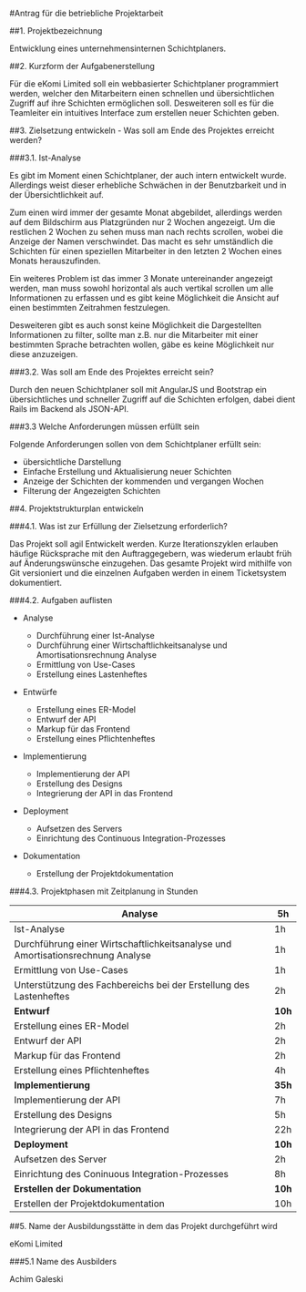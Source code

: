 #Antrag für die betriebliche Projektarbeit

##1. Projektbezeichnung

Entwicklung eines unternehmensinternen Schichtplaners.

##2. Kurzform der Aufgabenerstellung

Für die eKomi Limited soll ein webbasierter Schichtplaner programmiert werden, 
welcher den Mitarbeitern einen schnellen und übersichtlichen Zugriff
auf ihre Schichten ermöglichen soll. Desweiteren soll es für die Teamleiter ein
intuitives Interface zum erstellen neuer Schichten geben.

##3. Zielsetzung entwickeln - Was soll am Ende des Projektes erreicht werden?

###3.1. Ist-Analyse

Es gibt im Moment einen Schichtplaner, der auch intern entwickelt wurde.
Allerdings weist dieser erhebliche Schwächen in der Benutzbarkeit und in der 
Übersichtlichkeit auf. 

Zum einen wird immer der gesamte Monat abgebildet, allerdings werden auf dem 
Bildschirm aus Platzgründen nur 2 Wochen angezeigt. Um die restlichen 2 Wochen zu 
sehen muss man nach rechts scrollen, wobei die Anzeige der Namen verschwindet.
Das macht es sehr umständlich die Schichten für einen speziellen Mitarbeiter in 
den letzten 2 Wochen eines Monats herauszufinden.

Ein weiteres Problem ist das immer 3 Monate untereinander angezeigt werden, man 
muss sowohl horizontal als auch vertikal scrollen um alle Informationen 
zu erfassen und es gibt keine Möglichkeit die Ansicht auf einen bestimmten 
Zeitrahmen festzulegen.

Desweiteren gibt es auch sonst keine Möglichkeit die Dargestellten Informationen
zu filter, sollte man z.B. nur die Mitarbeiter mit einer bestimmten Sprache betrachten
wollen, gäbe es keine Möglichkeit nur diese anzuzeigen.

###3.2. Was soll am Ende des Projektes erreicht sein?

Durch den neuen Schichtplaner soll mit AngularJS und Bootstrap ein übersichtliches und 
schneller Zugriff auf die Schichten erfolgen, dabei dient Rails im Backend als JSON-API.

###3.3 Welche Anforderungen müssen erfüllt sein

Folgende Anforderungen sollen von dem Schichtplaner erfüllt sein:

- übersichtliche Darstellung
- Einfache Erstellung und Aktualisierung neuer Schichten
- Anzeige der Schichten der kommenden und vergangen Wochen
- Filterung der Angezeigten Schichten

##4. Projektstrukturplan entwickeln

###4.1. Was ist zur Erfüllung der Zielsetzung erforderlich?

Das Projekt soll agil Entwickelt werden. Kurze Iterationszyklen erlauben häufige Rücksprache mit den Auftraggegebern, was wiederum erlaubt früh auf Änderungswünsche einzugehen. Das gesamte Projekt wird mithilfe von Git versioniert und die einzelnen Aufgaben werden in einem Ticketsystem dokumentiert.

###4.2. Aufgaben auflisten

- Analyse
  * Durchführung einer Ist-Analyse
  * Durchführung einer Wirtschaftlichkeitsanalyse und Amortisationsrechnung Analyse
  * Ermittlung von Use-Cases
  * Erstellung eines Lastenheftes

- Entwürfe
  * Erstellung eines ER-Model
  * Entwurf der API
  * Markup für das Frontend
  * Erstellung eines Pflichtenheftes

- Implementierung
  * Implementierung der API
  * Erstellung des Designs
  * Integrierung der API in das Frontend

- Deployment
  * Aufsetzen des Servers
  * Einrichtung des Continuous Integration-Prozesses

- Dokumentation
  * Erstellung der Projektdokumentation

###4.3. Projektphasen mit Zeitplanung in Stunden

Analyse | 5h
--------|---------
Ist-Analyse | 1h
Durchführung einer Wirtschaftlichkeitsanalyse und Amortisationsrechnung Analyse | 1h
Ermittlung von Use-Cases | 1h
Unterstützung des Fachbereichs bei der Erstellung des Lastenheftes | 2h
**Entwurf** | **10h**
Erstellung eines ER-Model | 2h
Entwurf der API | 2h
Markup für das Frontend | 2h
Erstellung eines Pflichtenheftes | 4h
**Implementierung** | **35h**
Implementierung der API | 7h
Erstellung des Designs | 5h
Integrierung der API in das Frontend | 22h
**Deployment** | **10h**
Aufsetzen des Server | 2h
Einrichtung des Coninuous Integration-Prozesses | 8h
**Erstellen der Dokumentation** | **10h**
Erstellen der Projektdokumentation | 10h


##5. Name der Ausbildungsstätte in dem das Projekt durchgeführt wird

eKomi Limited

###5.1 Name des Ausbilders

Achim Galeski